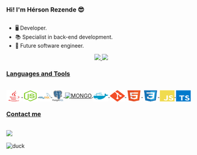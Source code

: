 <h4 align="center">

### Hi! I'm Hérson Rezende 😎
##

- 🖥 Developer.
- 📚 Specialist in back-end development.
- 🎯 Future software engineer. 

<div align="center">
  <a href="https://github.com/hrezend">
  <img height="180em" src="https://github-readme-stats.vercel.app/api?username=hrezend&show_icons=true&theme=graywhite&include_all_commits=true&count_private=true"/>
  <img height="180em" src="https://github-readme-stats.vercel.app/api/top-langs/?username=hrezend&layout=compact&langs_count=7&theme=graywhite"/>
</div>

<h3 align="left">Languages and Tools</h3>
<div style="display: inline_block"><br>
  <img align="center" alt="JAVA" height="30" width="40" src="https://raw.githubusercontent.com/devicons/devicon/master/icons/java/java-plain.svg"/>
  <img align="center" alt="NODEJS" height="30" width="40" src="https://raw.githubusercontent.com/devicons/devicon/master/icons/nodejs/nodejs-plain.svg"/>
  <img align="center" alt="MYSQL" width="30" height="30" src="https://raw.githubusercontent.com/devicons/devicon/master/icons/mysql/mysql-original-wordmark.svg"/>
  <img align="center" alt="POSTGRESSQL" width="30" height="30" src="https://raw.githubusercontent.com/devicons/devicon/master/icons/postgresql/postgresql-original-wordmark.svg"/>
  <img align="center" alt="MONGO" height="30" width="40" src="https://raw.githubusercontent.com/devicons/devicon/master/icons/mongodb/mongo-plain.svg"/>
  <img align="center" alt="DOCKER" height="30" width="40" src="https://raw.githubusercontent.com/devicons/devicon/master/icons/docker/docker-plain.svg"/>
  <img align="center" alt="GIT" height="30" width="40" src="https://raw.githubusercontent.com/devicons/devicon/master/icons/git/git-original.svg"/>
  <img align="center" alt="HTML" height="30" width="40" src="https://raw.githubusercontent.com/devicons/devicon/master/icons/html5/html5-original.svg"/>
  <img align="center" alt="CSS" height="30" width="40" src="https://raw.githubusercontent.com/devicons/devicon/master/icons/css3/css3-original.svg"/>
  <img align="center" alt="JS" height="30" width="40" src="https://raw.githubusercontent.com/devicons/devicon/master/icons/javascript/javascript-plain.svg"/>
  <img align="center" alt="TS" height="30" width="40" src="https://raw.githubusercontent.com/devicons/devicon/master/icons/typescript/typescript-plain.svg"/>
</div>

<h3 align="left">Contact me</h3>
<div style="display: inline_block"><br>
  <a href="https://linkedin.com/in/hrezend" target="_blank"><img src="https://img.shields.io/badge/-LinkedIn-%230077B5?style=for-the-badge&logo=linkedin&logoColor=white" target="_blank"></a>
</div>

  ![duck](https://user-images.githubusercontent.com/62779767/142226752-e9515a8a-df24-490d-8574-3e1bcf021a8d.gif)
  
##
